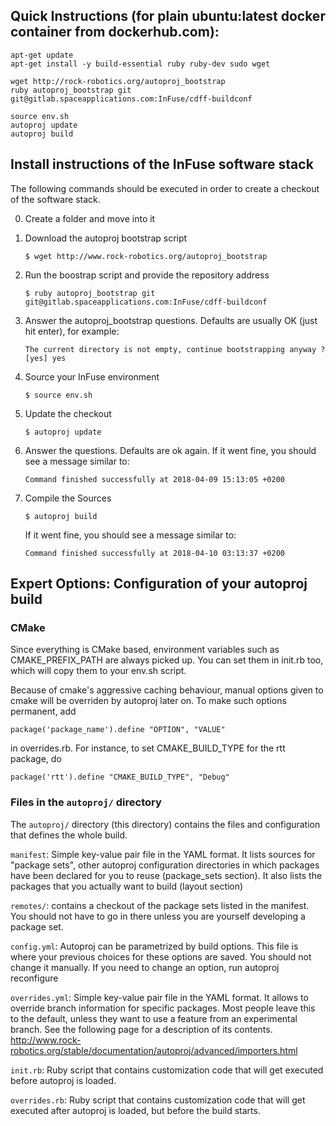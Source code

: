 ## Quick Instructions (for plain ubuntu:latest docker container from dockerhub.com):

    apt-get update
    apt-get install -y build-essential ruby ruby-dev sudo wget
    
    wget http://rock-robotics.org/autoproj_bootstrap
    ruby autoproj_bootstrap git git@gitlab.spaceapplications.com:InFuse/cdff-buildconf
    
    source env.sh
    autoproj update
    autoproj build

## Install instructions of the InFuse software stack 

The following commands should be executed in order to create a checkout of the software stack.

0. Create a folder and move into it

0. Download the autoproj bootstrap script
    ```
    $ wget http://www.rock-robotics.org/autoproj_bootstrap
    ```

0. Run the boostrap script and provide the repository address
    ```
    $ ruby autoproj_bootstrap git git@gitlab.spaceapplications.com:InFuse/cdff-buildconf
    ```

0. Answer the autoproj_bootstrap questions. Defaults are usually OK (just hit enter), for example:
    ```
    The current directory is not empty, continue bootstrapping anyway ? [yes] yes
    ```

0. Source your InFuse environment
    ```
    $ source env.sh
    ```

0. Update the checkout
    ```
    $ autoproj update
    ```

0. Answer the questions. Defaults are ok again.
    If it went fine, you should see a message similar to:
    ```
    Command finished successfully at 2018-04-09 15:13:05 +0200
    ```

0. Compile the Sources

    ```
    $ autoproj build
    ```
    If it went fine, you should see a message similar to:
    ```
    Command finished successfully at 2018-04-10 03:13:37 +0200
    ```

## Expert Options: Configuration of your autoproj build

### CMake

Since everything is CMake based, environment variables such as
CMAKE_PREFIX_PATH are always picked up. You can set them
in init.rb too, which will copy them to your env.sh script.

Because of cmake's aggressive caching behaviour, manual options
given to cmake will be overriden by autoproj later on. To make
such options permanent, add

    package('package_name').define "OPTION", "VALUE"

in overrides.rb. For instance, to set CMAKE_BUILD_TYPE for the rtt
package, do

    package('rtt').define "CMAKE_BUILD_TYPE", "Debug"

### Files in the `autoproj/` directory

The `autoproj/` directory (this directory) contains the files and configuration
that defines the whole build.

`manifest`:
  Simple key-value pair file in the YAML format. It lists sources for "package
  sets", other autoproj configuration directories in which packages have been
  declared for you to reuse (package_sets section). It also lists the packages
  that you actually want to build (layout section)

`remotes/`:
  contains a checkout of the package sets listed in the manifest. You should not
  have to go in there unless you are yourself developing a package set.

`config.yml`:
  Autoproj can be parametrized by build options. This file is where your
  previous choices for these options are saved. You should not change it manually.
  If you need to change an option, run
    autoproj reconfigure

`overrides.yml`:
  Simple key-value pair file in the YAML format.  It allows to override branch
  information for specific packages.  Most people leave this to the default,
  unless they want to use a feature from an experimental branch. See the following
  page for a description of its contents.
    http://www.rock-robotics.org/stable/documentation/autoproj/advanced/importers.html

`init.rb`:
  Ruby script that contains customization code that will get executed before
  autoproj is loaded.

`overrides.rb`: 
  Ruby script that contains customization code that will get executed after
  autoproj is loaded, but before the build starts.